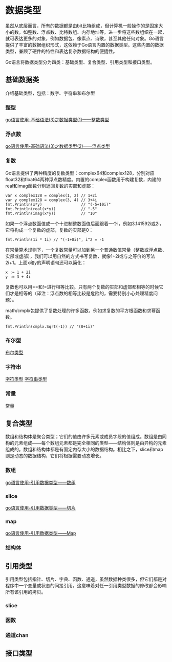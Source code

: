 # 数据类型
虽然从底层而言，所有的数据都是由bit比特组成，但计算机一般操作的是固定大小的数，如整数、浮点数、比特数组、内存地址等。进一步将这些数组织在一起，就可表达更多的对象，例如数据包、像素点、诗歌，甚至其他任何对象。Go语言提供了丰富的数据组织形式，这依赖于Go语言内置的数据类型。这些内置的数据类型，兼顾了硬件的特性和表达复杂数据结构的便捷性。

Go语言将数据类型分为四类：基础类型、复合类型、引用类型和接口类型。
## 基础数据类
介绍基础类型，包括：数字、字符串和布尔型

### 整型
[go语言使用-基础语法(3)之数据类型(1)——整数类型](https://blog.csdn.net/TDCQZD/article/details/81415506)
### 浮点数
[go语言使用-基础语法(3)之数据类型(2)——浮点类型](https://blog.csdn.net/TDCQZD/article/details/81415597)
### 复数
Go语言提供了两种精度的复数类型：complex64和complex128，分别对应float32和float64两种浮点数精度。内置的complex函数用于构建复数，内建的real和imag函数分别返回复数的实部和虚部：
```
var x complex128 = complex(1, 2) // 1+2i
var y complex128 = complex(3, 4) // 3+4i
fmt.Println(x*y)                 // "(-5+10i)"
fmt.Println(real(x*y))           // "-5"
fmt.Println(imag(x*y))           // "10"
```
如果一个浮点数面值或一个十进制整数面值后面跟着一个i，例如3.141592i或2i，它将构成一个复数的虚部，复数的实部是0：
```
fmt.Println(1i * 1i) // "(-1+0i)", i^2 = -1
```
在常量算术规则下，一个复数常量可以加到另一个普通数值常量（整数或浮点数、实部或虚部），我们可以用自然的方式书写复数，就像1+2i或与之等价的写法2i+1。上面x和y的声明语句还可以简化：
```
x := 1 + 2i
y := 3 + 4i
```
复数也可以用==和!=进行相等比较。只有两个复数的实部和虚部都相等的时候它们才是相等的（译注：浮点数的相等比较是危险的，需要特别小心处理精度问题）。

math/cmplx包提供了复数处理的许多函数，例如求复数的平方根函数和求幂函数。
```
fmt.Println(cmplx.Sqrt(-1)) // "(0+1i)"
```
### 布尔型
[布尔类型](https://blog.csdn.net/TDCQZD/article/details/81415808)
### 字符串
[字符类型](https://blog.csdn.net/TDCQZD/article/details/81415698)
[字符串类型](https://blog.csdn.net/TDCQZD/article/details/81415771)
### 常量
[常量](./constant/常量.md)
## 复合类型
数组和结构体是聚合类型；它们的值由许多元素或成员字段的值组成。数组是由同构的元素组成——每个数组元素都是完全相同的类型——结构体则是由异构的元素组成的。数组和结构体都是有固定内存大小的数据结构。相比之下，slice和map则是动态的数据结构，它们将根据需要动态增长。

### 数组
[go语言使用-引用数据类型——数组](https://blog.csdn.net/TDCQZD/article/details/81516517)
### slice
[go语言使用-引用数据类型——切片](https://blog.csdn.net/TDCQZD/article/details/81516837)
### map
[go语言使用-引用数据类型——Map](https://blog.csdn.net/TDCQZD/article/details/81529668)
### 结构体
[]()

## 引用类型
引用类型包括指针、切片、字典、函数、通道，虽然数据种类很多，但它们都是对程序中一个变量或状态的间接引用。这意味着对任一引用类型数据的修改都会影响所有该引用的拷贝。
### slice
### 函数
### 通道chan

## 接口类型